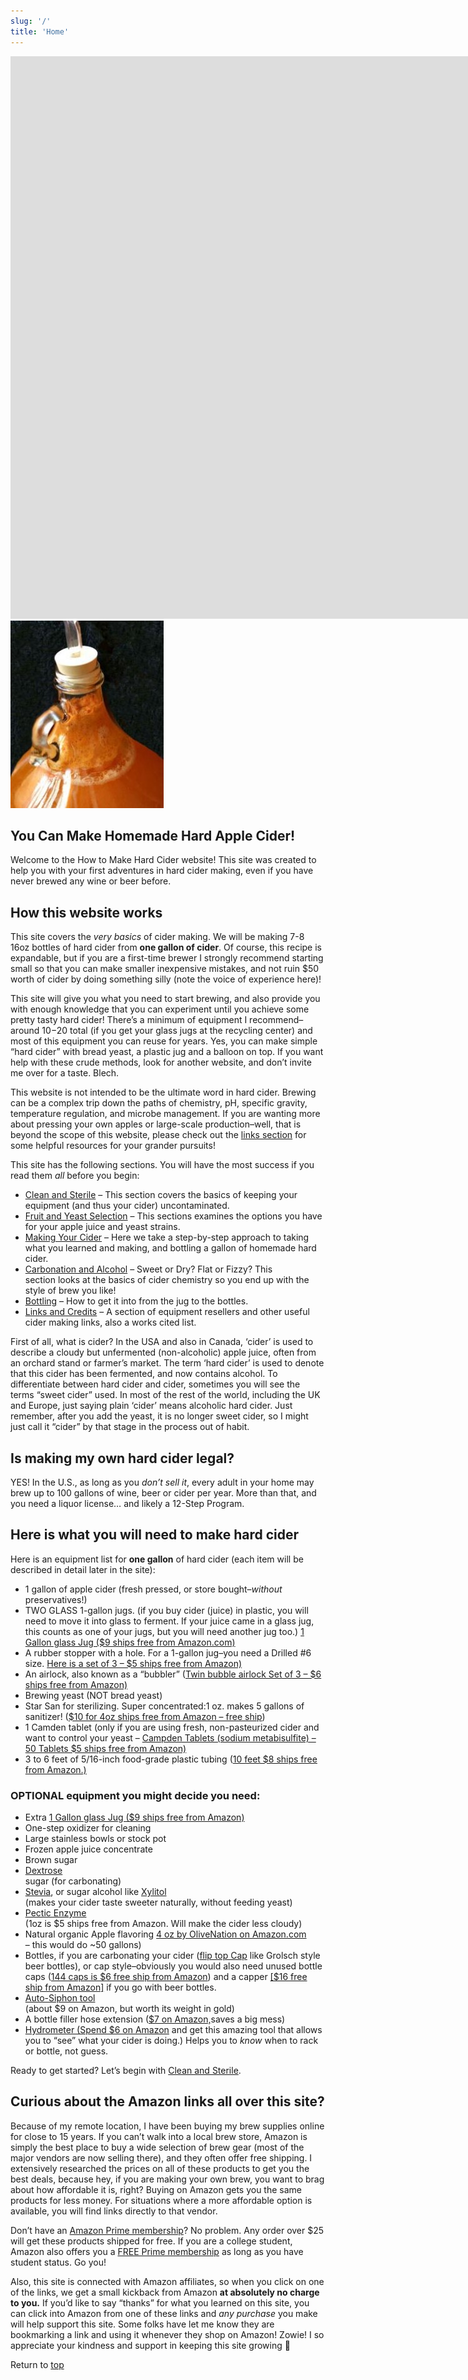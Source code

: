 ```yaml
---
slug: '/'
title: 'Home'
---
```


<div class="video-wrapper"> <iframe width="1600" height="900" src="https://www.youtube.com/embed/rbYAFCdtm6w?feature=oembed" frameborder="0" allow="autoplay; encrypted-media" allowfullscreen=""></iframe></div>

<div class="image-wrapper alignleft">
    <img src="../images/home--bubbles.jpg" alt="bubbles2"/>
</div>

## You Can Make Homemade Hard Apple Cider!

Welcome to the How to Make Hard Cider website! This site was created to help you with your first adventures in hard cider making, even if you have never brewed any wine or beer before.

## How this website works

This site covers the _very basics_ of cider making. We will be making 7-8 16oz bottles of hard cider from **one gallon of cider**. Of course, this recipe is expandable, but if you are a first-time brewer I strongly recommend starting small so that you can make smaller inexpensive mistakes, and not ruin \$50 worth of cider by doing something silly (note the voice of experience here)!

This site will give you what you need to start brewing, and also provide you with enough knowledge that you can experiment until you achieve some pretty tasty hard cider! There’s a minimum of equipment I recommend–around $10-$20 total (if you get your glass jugs at the recycling center) and most of this equipment you can reuse for years. Yes, you can make simple “hard cider” with bread yeast, a plastic jug and a balloon on top. If you want help with these crude methods, look for another website, and don’t invite me over for a taste. Blech.

This website is not intended to be the ultimate word in hard cider. Brewing can be a complex trip down the paths of chemistry, pH, specific gravity, temperature regulation, and microbe management. If you are wanting more about pressing your own apples or large-scale production–well, that is beyond the scope of this website, please check out the [links section](/links-and-credits) for some helpful resources for your grander pursuits!

This site has the following sections. You will have the most success if you read them _all_ before you begin:

-   [Clean and Sterile](/clean-and-sterile) – This section covers the basics of keeping your equipment (and thus your cider) uncontaminated.
-   [Fruit and Yeast Selection](/selecting-fruit-and-yeast) – This sections examines the options you have for your apple juice and yeast strains.
-   [Making Your Cider](/making-your-cider) – Here we take a step-by-step approach to taking what you learned and making, and bottling a gallon of homemade hard cider.
-   [Carbonation and Alcohol](/carbonation-and-alcohol) – Sweet or Dry? Flat or Fizzy? This section looks at the basics of cider chemistry so you end up with the style of brew you like!
-   [Bottling](/racking-and-bottling) – How to get it into from the jug to the bottles.
-   [Links and Credits](/links-and-credits) – A section of equipment resellers and other useful cider making links, also a works cited list.

First of all, what is cider? In the USA and also in Canada, ‘cider’ is used to describe a cloudy but unfermented (non-alcoholic) apple juice, often from an orchard stand or farmer’s market. The term ‘hard cider’ is used to denote that this cider has been fermented, and now contains alcohol. To differentiate between hard cider and cider, sometimes you will see the terms “sweet cider” used. In most of the rest of the world, including the UK and Europe, just saying plain ‘cider’ means alcoholic hard cider. Just remember, after you add the yeast, it is no longer sweet cider, so I might just call it “cider” by that stage in the process out of habit.

## Is making my own hard cider legal?

YES! In the U.S., as long as you _don’t sell it_, every adult in your home may brew up to 100 gallons of wine, beer or cider per year. More than that, and you need a liquor license… and likely a 12-Step Program.

## Here is what you will need to make hard cider

Here is an equipment list for **one gallon** of hard cider (each item will be described in detail later in the site):

-   1 gallon of apple cider (fresh pressed, or store bought–_without_ preservatives!)
-   TWO GLASS 1-gallon jugs. (if you buy cider (juice) in plastic, you will need to move it into glass to ferment. If your juice came in a glass jug, this counts as one of your jugs, but you will need another jug too.) [1 Gallon glass Jug (\$9 ships free from Amazon.com)](http://www.amazon.com/gp/product/B0064O8Z76/ref=as_li_tl?ie=UTF8&camp=1789&creative=390957&creativeASIN=B0064O8Z76&linkCode=as2&tag=howtomakeha07-20&linkId=SUC7UPX2FBIKFMAV)
-   A rubber stopper with a hole. For a 1-gallon jug–you need a Drilled #6 size. [Here is a set of 3 – \$5 ships free from Amazon)](http://www.amazon.com/gp/product/B00AFD9VSE/ref=as_li_tl?ie=UTF8&camp=1789&creative=9325&creativeASIN=B00AFD9VSE&linkCode=as2&tag=howtomakeha07-20&linkId=2L3BK6CWSYTAR5UB)
-   An airlock, also known as a “bubbler” ([Twin bubble airlock Set of 3 – \$6 ships free from Amazon)](http://www.amazon.com/gp/product/B008ACWSZU/ref=as_li_tl?ie=UTF8&camp=1789&creative=9325&creativeASIN=B008ACWSZU&linkCode=as2&tag=howtomakeha07-20&linkId=6B2TDK5RTMSBAHJ2)
-   Brewing yeast (NOT bread yeast)
-   Star San for sterilizing. Super concentrated:1 oz. makes 5 gallons of sanitizer! ([\$10 for 4oz ships free from Amazon – free ship](http://www.amazon.com/gp/product/B00E5MXGKK/ref=as_li_tl?ie=UTF8&camp=1789&creative=9325&creativeASIN=B00E5MXGKK&linkCode=as2&tag=howtomakeha07-20&linkId=24MMXTA5VCF5W7QE))
-   1 Camden tablet (only if you are using fresh, non-pasteurized cider and want to control your yeast – [Campden Tablets (sodium metabisulfite) – 50 Tablets \$5 ships free from Amazon)](http://www.amazon.com/gp/product/B0064H0LHA/ref=as_li_tl?ie=UTF8&camp=1789&creative=9325&creativeASIN=B0064H0LHA&linkCode=as2&tag=howtomakeha07-20&linkId=M45L4DWENUBDR6XB)
-   3 to 6 feet of 5/16-inch food-grade plastic tubing ([10 feet \$8 ships free from Amazon.)](http://www.amazon.com/gp/product/B000E62TCC/ref=as_li_tl?ie=UTF8&camp=1789&creative=9325&creativeASIN=B000E62TCC&linkCode=as2&tag=howtomakeha07-20&linkId=2NBMFN5MRCTTRAVR)

### OPTIONAL equipment you might decide you need:

-   Extra [1 Gallon glass Jug (\$9 ships free from Amazon)](http://www.amazon.com/gp/product/B0064O8Z76/ref=as_li_tl?ie=UTF8&camp=1789&creative=390957&creativeASIN=B0064O8Z76&linkCode=as2&tag=howtomakeha07-20&linkId=SUC7UPX2FBIKFMAV)
-   One-step oxidizer for cleaning
-   Large stainless bowls or stock pot
-   Frozen apple juice concentrate
-   Brown sugar
-   [Dextrose](http://www.amazon.com/gp/product/B008GQ2JPO/ref=as_li_tl?ie=UTF8&camp=1789&creative=390957&creativeASIN=B008GQ2JPO&linkCode=as2&tag=howtomakeha07-20&linkId=FEQKNEMPEIWIAAAD)  
    sugar (for carbonating)
-   [Stevia](http://www.amazon.com/gp/product/B005F9XFN0/ref=as_li_tl?ie=UTF8&camp=1789&creative=390957&creativeASIN=B005F9XFN0&linkCode=as2&tag=howtomakeha07-20&linkId=7NCCL7RMXTAEABH5), or sugar alcohol like [Xylitol](http://www.amazon.com/gp/product/B0013OQHUE/ref=as_li_tl?ie=UTF8&camp=1789&creative=390957&creativeASIN=B0013OQHUE&linkCode=as2&tag=howtomakeha07-20&linkId=OVVTWD5XOSMYZEBC)  
    (makes your cider taste sweeter naturally, without feeding yeast)
-   [Pectic Enzyme](http://www.amazon.com/gp/product/B0064GZPWM/ref=as_li_tl?ie=UTF8&camp=1789&creative=9325&creativeASIN=B0064GZPWM&linkCode=as2&tag=howtomakeha07-20&linkId=KT2UBE66ZJDIUSYJ)  
    (1oz is \$5 ships free from Amazon. Will make the cider less cloudy)
-   Natural organic Apple flavoring [4 oz by OliveNation on Amazon.com](http://www.amazon.com/gp/product/B004QXKQN8/ref=as_li_tl?ie=UTF8&camp=1789&creative=9325&creativeASIN=B004QXKQN8&linkCode=as2&tag=howtomakeha07-20&linkId=MCUDFBIKWTK63URI)  
    – this would do ~50 gallons)
-   Bottles, if you are carbonating your cider ([flip top Cap](http://www.amazon.com/gp/product/B005CIFIDO/ref=as_li_tl?ie=UTF8&camp=1789&creative=9325&creativeASIN=B005CIFIDO&linkCode=as2&tag=howtomakeha07-20&linkId=V4LBGVYCIXZOXTVD) like Grolsch style beer bottles), or cap style–obviously you would also need unused bottle caps ([144 caps is \$6 free ship from Amazon](http://www.amazon.com/gp/product/B00023B72U/ref=as_li_tl?ie=UTF8&camp=1789&creative=9325&creativeASIN=B00023B72U&linkCode=as2&tag=howtomakeha07-20&linkId=ED5ILYLQ64F24ATT)) and a capper [[\$16 free ship from Amazon]](http://www.amazon.com/gp/product/B001D6KGTK/ref=as_li_tl?ie=UTF8&camp=1789&creative=9325&creativeASIN=B001D6KGTK&linkCode=as2&tag=howtomakeha07-20&linkId=XWJ4OJHKTOSGIOS3) if you go with beer bottles.
-   [Auto-Siphon tool](http://www.amazon.com/gp/product/B0064ODELI/ref=as_li_tl?ie=UTF8&camp=1789&creative=9325&creativeASIN=B0064ODELI&linkCode=as2&tag=howtomakeha07-20&linkId=VVNEYYZLFVNL6P3Z)  
    (about \$9 on Amazon, but worth its weight in gold)
-   A bottle filler hose extension ([\$7 on Amazon,](http://www.amazon.com/gp/product/B007VFBLNC/ref=as_li_tl?ie=UTF8&camp=1789&creative=9325&creativeASIN=B007VFBLNC&linkCode=as2&tag=howtomakeha07-20&linkId=DA6BNYZ4PKODFC2L)saves a big mess)
-   [Hydrometer (Spend \$6 on Amazon](http://www.amazon.com/gp/product/B000E60U6Y/ref=as_li_tl?ie=UTF8&camp=1789&creative=390957&creativeASIN=B000E60U6Y&linkCode=as2&tag=howtomakeha07-20&linkId=BU23FO2DTVMISCKV) and get this amazing tool that allows you to “see” what your cider is doing.) Helps you to _know_ when to rack or bottle, not guess.

Ready to get started? Let’s begin with [Clean and Sterile](sterile.html).

## Curious about the Amazon links all over this site?

Because of my remote location, I have been buying my brew supplies online for close to 15 years. If you can’t walk into a local brew store, Amazon is simply the best place to buy a wide selection of brew gear (most of the major vendors are now selling there), and they often offer free shipping. I extensively researched the prices on all of these products to get you the best deals, because hey, if you are making your own brew, you want to brag about how affordable it is, right? Buying on Amazon gets you the same products for less money. For situations where a more affordable option is available, you will find links directly to that vendor.

Don’t have an [Amazon Prime membership](http://www.amazon.com/Amazon-Prime-One-Year-Membership/dp/B00DBYBNEE/?_encoding=UTF8&camp=1789&creative=9325&linkCode=ur2&tag=howtomakeha07-20&linkId=5ZKHVDH7L3XLHJQ4)? No problem. Any order over \$25 will get these products shipped for free. If you are a college student, Amazon also offers you a [FREE Prime membership](http://www.amazon.com/gp/student/signup/info/?ie=UTF8&camp=1789&creative=9325&linkCode=ur2&pf_rd_i=amazon%20student&pf_rd_m=ATVPDKIKX0DER&pf_rd_p=2108465222&pf_rd_r=1TMQJVDFH9DVSC5F7KDX&pf_rd_s=desktop-auto-sparkle&pf_rd_t=301&qid=1441992036&ref=spkl_1_0_2108465222&tag=howtomakeha07-20&linkId=4YQK6VNYIWKFZFJE") as long as you have student status. Go you!

Also, this site is connected with Amazon affiliates, so when you click on one of the links, we get a small kickback from Amazon **at absolutely no charge to you.** If you’d like to say “thanks” for what you learned on this site, you can click into Amazon from one of these links and _any purchase_ you make will help support this site. Some folks have let me know they are bookmarking a link and using it whenever they shop on Amazon! Zowie! I so appreciate your kindness and support in keeping this site growing 🙂

Return to [top](#top)
